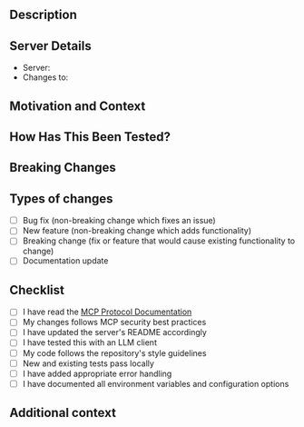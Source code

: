 <!-- Provide a brief description of your changes -->

## Description

## Server Details

<!-- If modifying an existing server, provide details -->

- Server: <!-- e.g., filesystem, github -->
- Changes to: <!-- e.g., tools, resources, prompts -->

## Motivation and Context

<!-- Why is this change needed? What problem does it solve? -->

## How Has This Been Tested?

<!-- Have you tested this with an LLM client? Which scenarios were tested? -->

## Breaking Changes

<!-- Will users need to update their MCP client configurations? -->

## Types of changes

<!-- What types of changes does your code introduce? Put an `x` in all the boxes that apply: -->

- [ ] Bug fix (non-breaking change which fixes an issue)
- [ ] New feature (non-breaking change which adds functionality)
- [ ] Breaking change (fix or feature that would cause existing functionality to change)
- [ ] Documentation update

## Checklist

<!-- Go over all the following points, and put an `x` in all the boxes that apply. -->

- [ ] I have read the [MCP Protocol Documentation](https://modelcontextprotocol.io)
- [ ] My changes follows MCP security best practices
- [ ] I have updated the server's README accordingly
- [ ] I have tested this with an LLM client
- [ ] My code follows the repository's style guidelines
- [ ] New and existing tests pass locally
- [ ] I have added appropriate error handling
- [ ] I have documented all environment variables and configuration options

## Additional context

<!-- Add any other context, implementation notes, or design decisions -->

